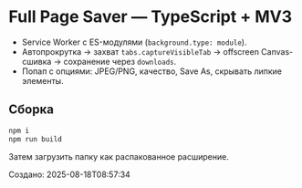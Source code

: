 # Full Page Saver — TypeScript + MV3
- Service Worker с ES-модулями (`background.type: module`).
- Автопрокрутка → захват `tabs.captureVisibleTab` → offscreen Canvas-сшивка → сохранение через `downloads`.
- Попап с опциями: JPEG/PNG, качество, Save As, скрывать липкие элементы.

## Сборка
```bash
npm i
npm run build
```
Затем загрузить папку как распакованное расширение.

Создано: 2025-08-18T08:57:34
